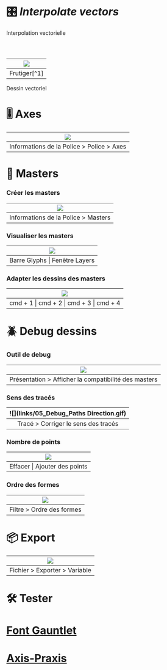 # 🎛️ *Interpolate vectors*
  Interpolation vectorielle
### &nbsp;

|![](links/Typo_Vectors_Interpolation.jpg) |
|:---:|
| Frutiger[^1]           |

Dessin vectoriel

# 🎚️ Axes

|![](links/00_Axes.gif) |
|:---:|
| Informations de la Police > Police > Axes           |

# 🧱 Masters

### Créer les masters

|![](links/01_Masters_Create.gif) |
|:---:|
| Informations de la Police > Masters            |

### Visualiser les masters

|![](links/03_Draw.gif) |
|:---:|
| Barre Glyphs \| Fenêtre Layers          |

### Adapter les dessins des masters

|![](links/04_Debug_Tool.gif) |
|:---:|
| cmd + 1 \| cmd + 2 \| cmd + 3 \| cmd + 4        |

# 🪲 Debug dessins

### Outil de debug

|![](links/04_Debug_Tool.gif) |
|:---:|
| Présentation > Afficher la compatibilité des masters           |

### Sens des tracés

|![](links/05_Debug_Paths Direction.gif) |
|:---:|
| Tracé > Corriger le sens des tracés           |

### Nombre de points

|![](links/06_Debug_Points_Numbers.gif) |
|:---:|
| Effacer \| Ajouter des points           |

### Ordre des formes

|![](links/07_Debug_Shapes_Order.gif) |
|:---:|
| Filtre > Ordre des formes           |

# 📦 Export

|![](links/08_Export.gif) |
|:---:|
| Fichier > Exporter > Variable           |

# 🛠️ Tester

# [Font Gauntlet](https://fontgauntlet.com)
# [Axis-Praxis](https://www.axis-praxis.org/specimens/__DEFAULT__)